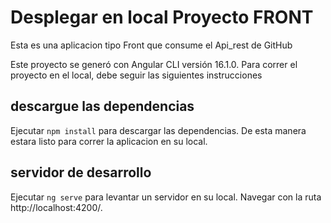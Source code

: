 # Desplegar en local Proyecto FRONT

Esta es una aplicacion tipo Front que consume el Api_rest de GitHub

Este proyecto se generó con Angular CLI versión 16.1.0. Para correr el proyecto en el local, debe seguir las siguientes instrucciones

## descargue las dependencias

Ejecutar `npm install` para descargar las dependencias. De esta manera estara listo para correr la aplicacion en su local.

## servidor de desarrollo

Ejecutar `ng serve` para levantar un servidor en su local. Navegar con la ruta http://localhost:4200/.
